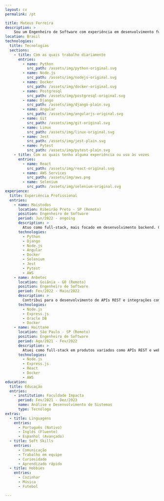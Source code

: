 ```yaml
---
layout: cv
permalink: /pt

title: Mateus Ferreira
description: >
    Sou um Engenheiro de Software com experiência em desenvolvimento full-stack. Me considero um profissional flexível e um solucionador de problemas antes de tudo. 
location: Brasil
technologies:
  title: Tecnologias
  sections:
    - title: Com as quais trabalho diariamente
      entries:
        - name: Python
          src_path: /assets/img/python-original.svg
        - name: Node.js
          src_path: /assets/img/nodejs-original.svg
        - name: Docker
          src_path: /assets/img/docker-original.svg
        - name: Postgresql
          src_path: /assets/img/postgresql-original.svg
        - name: Django
          src_path: /assets/img/django-plain.svg
        - name: Angular
          src_path: /assets/img/angularjs-original.svg
        - name: Git 
          src_path: /assets/img/git-original.svg
        - name: Linux
          src_path: /assets/img/linux-original.svg
        - name: Jest
          src_path: /assets/img/jest-plain.svg
        - name: Pytest
          src_path: /assets/img/pytest-plain.svg
    - title: Com as quais tenho alguma experiência ou uso às vezes
      entries:
        - name: React
          src_path: /assets/img/react-original.svg
        - name: AWS Services
          src_path: /assets/img/aws.png
        - name: Selenium
          src_path: /assets/img/selenium-original.svg
experience:
  title: Experiência Profissional
  entries:
    - name: Maistodos
      location: Ribeirão Preto - SP (Remoto)
      position: Engenheiro de Software
      period: Jun/2022 - ongoing
      description: >
        Atuo como full-stack, mais focado em desenvolvimento backend. Compondo o time responsável por produtos de cashback. Colaboro com todo o ciclo de desenvolvimento incluindo testes, resolução de bugs, code review, levantamento de requisitos, infraestrutura, etc.
      technologies:
        - Python
        - Django
        - Node.js
        - Angular
        - Docker
        - Selenium
        - Jest
        - Pytest
        - AWS
    - name: Anbetec
      location: Goiânia - GO (Remoto)
      position: Engenheiro de Software
      period: Fev/2022 - Maio/2022
      description: >
        Contribui para o desenvolvimento de APIs REST e integrações com ERPs por curto período.
      technologies:
        - Node.js
        - Express.js
        - Oracle DB
        - Docker
    - name: Haittane
      location: São Paulo - SP (Remoto)
      position: Engenheiro de Software
      period: Ago/2021 - Fev/2022
      description: >
        Atuei como full-stack em produtos variados como APIs REST e websites para diferentes clientes de uma software house, contribuindo ativamente com desenvolvimento de features e POCs, assim como resolução de bugs e deploy de aplicações.
      technologies:
        - Node.js
        - Express.js
        - React
        - Docker
        - AWS
education:
  title: Educação
  entries:
    - institution: Faculdade Impacta
      period: Fev/2021 - Dez/2023
      name: Análise e Desenvolvimento de Sistemas
      type: Tecnólogo
extras:
  - title: Linguagens
    entries:
      - Português (Nativo)
      - Inglês (Fluente)
      - Espanhol (Avançado)
  - title: Soft Skills
    entries:
      - Comunicação
      - Trabalho em equipe
      - Curiosidade
      - Aprendizado rápido
  - title: Hobbies
    entries:
      - Cozinhar
      - Música
      - Futebol

---
```

